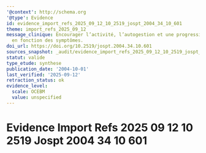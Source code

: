 ```yaml
---
'@context': http://schema.org
'@type': Evidence
id: evidence_import_refs_2025_09_12_10_2519_jospt_2004_34_10_601
theme: import_refs_2025_09_12
message_clinique: Encourager l’activité, l’autogestion et une progression graduée
  en fonction des symptômes.
doi_url: https://doi.org/10.2519/jospt.2004.34.10.601
sources_snapshot: _audit/evidence_import_refs_2025_09_12_10_2519_jospt_2004_34_10_601.json
statut: valide
type_etude: synthese
publication_date: '2004-10-01'
last_verified: '2025-09-12'
retraction_status: ok
evidence_level:
  scale: OCEBM
  value: unspecified
---
```

# Evidence Import Refs 2025 09 12 10 2519 Jospt 2004 34 10 601

